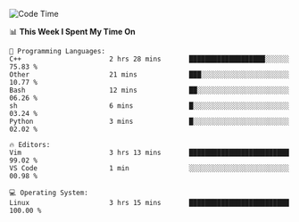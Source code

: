 <!-- [![Top Langs](https://github-readme-stats.vercel.app/api/top-langs/?username=gagahsyuja&theme=dracula&hide_border=true&border_radius=7)](https://github.com/anuraghazra/github-readme-stats) -->

<!--START_SECTION:waka-->
![Code Time](http://img.shields.io/badge/Code%20Time-102%20hrs%2027%20mins-blue)

📊 **This Week I Spent My Time On** 

```text
💬 Programming Languages: 
C++                      2 hrs 28 mins       ███████████████████░░░░░░   75.83 % 
Other                    21 mins             ███░░░░░░░░░░░░░░░░░░░░░░   10.77 % 
Bash                     12 mins             ██░░░░░░░░░░░░░░░░░░░░░░░   06.26 % 
sh                       6 mins              █░░░░░░░░░░░░░░░░░░░░░░░░   03.24 % 
Python                   3 mins              █░░░░░░░░░░░░░░░░░░░░░░░░   02.02 % 

🔥 Editors: 
Vim                      3 hrs 13 mins       █████████████████████████   99.02 % 
VS Code                  1 min               ░░░░░░░░░░░░░░░░░░░░░░░░░   00.98 % 

💻 Operating System: 
Linux                    3 hrs 15 mins       █████████████████████████   100.00 % 
```


<!--END_SECTION:waka-->
